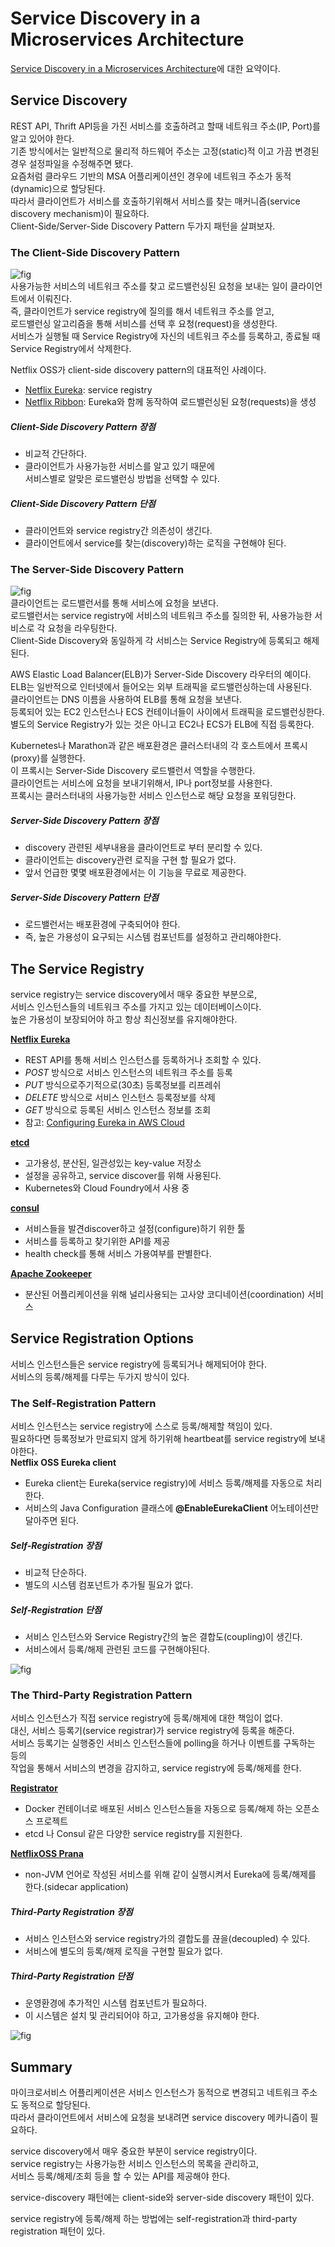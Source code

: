 # Service Discovery in a Microservices Architecture
[Service Discovery in a Microservices Architecture](https://www.nginx.com/blog/service-discovery-in-a-microservices-architecture/)에 대한 요약이다.  

## Service Discovery
REST API, Thrift API등을 가진 서비스를 호출하려고 할때 네트워크 주소(IP, Port)를 알고 있어야 한다.  
기존 방식에서는 일반적으로 물리적 하드웨어 주소는 고정(static)적 이고 가끔 변경된 경우 설정파일을 수정해주면 됐다.  
요즘처럼 클라우드 기반의 MSA 어플리케이션인 경우에 네트워크 주소가 동적(dynamic)으로 할당된다.  
따라서 클라이언트가 서비스를 호출하기위해서 서비스를 찾는 매커니즘(service discovery mechanism)이 필요하다.  
Client-Side/Server-Side Discovery Pattern 두가지 패턴을 살펴보자.  

### The Client-Side Discovery Pattern
![fig](https://assets.wp.nginx.com/wp-content/uploads/2015/10/pattern_clientside-1024x967.png "")  
사용가능한 서비스의 네트워크 주소를 찾고 로드밸런싱된 요청을 보내는 일이 클라이언트에서 이뤄진다.  
즉, 클라이언트가 service registry에 질의를 해서 네트워크 주소를 얻고,  
로드밸런싱 알고리즘을 통해 서비스를 선택 후 요청(request)을 생성한다.  
서비스가 실행될 때 Service Registry에 자신의 네트워크 주소를 등록하고, 종료될 때 Service Registry에서 삭제한다.  

Netflix OSS가 client-side discovery pattern의 대표적인 사례이다.   
- [Netflix Eureka](https://github.com/Netflix/eureka): service registry
- [Netflix Ribbon](https://github.com/Netflix/ribbon): Eureka와 함께 동작하여 로드밸런싱된 요청(requests)을 생성

##### Client-Side Discovery Pattern 장점
- 비교적 간단하다.
- 클라이언트가 사용가능한 서비스를 알고 있기 때문에  
  서비스별로 알맞은 로드밸런싱 방법을 선택할 수 있다.

##### Client-Side Discovery Pattern 단점
- 클라이언트와 service registry간 의존성이 생긴다.
- 클라이언트에서 service를 찾는(discovery)하는 로직을 구현해야 된다.

### The Server-Side Discovery Pattern
![fig](https://assets.wp.nginx.com/wp-content/uploads/2015/10/pattern_serverside-1024x631.png "")  
클라이언트는 로드밸런서를 통해 서비스에 요청을 보낸다.  
로드밸런서는 service registry에 서비스의 네트워크 주소를 질의한 뒤, 사용가능한 서비스로 각 요청을 라우팅한다.  
Client-Side Discovery와 동일하게 각 서비스는 Service Registry에 등록되고 해제된다.  

AWS Elastic Load Balancer(ELB)가 Server-Side Discovery 라우터의 예이다.  
ELB는 일반적으로 인터넷에서 들어오는 외부 트래픽을 로드밸런싱하는데 사용된다.  
클라이언트는 DNS 이름을 사용하여 ELB를 통해 요청을 보낸다.  
등록되어 있는 EC2 인스턴스나 ECS 컨테이너들이 사이에서 트래픽을 로드밸런싱한다.  
별도의 Service Registry가 있는 것은 아니고 EC2나 ECS가 ELB에 직접 등록한다.  

 Kubernetes나 Marathon과 같은 배포환경은 클러스터내의 각 호스트에서 프록시(proxy)를 실행한다.  
 이 프록시는 Server-Side Discovery 로드밸런서 역할을 수행한다.  
 클라이언트는 서비스에 요청을 보내기위해서, IP나 port정보를 사용한다.  
 프록시는 클러스터내의 사용가능한 서비스 인스턴스로 해당 요청을 포워딩한다.  

##### Server-Side Discovery Pattern 장점
- discovery 관련된 세부내용을 클라이언트로 부터 분리할 수 있다.
- 클라이언트는 discovery관련 로직을 구현 할 필요가 없다.
- 앞서 언급한 몇몇 배포환경에서는 이 기능을 무료로 제공한다.  

##### Server-Side Discovery Pattern 단점
- 로드밸런서는 배포환경에 구축되어야 한다.
- 즉, 높은 가용성이 요구되는 시스템 컴포넌트를 설정하고 관리해야한다.

## The Service Registry
service registry는 service discovery에서 매우 중요한 부분으로,  
서비스 인스턴스들의 네트워크 주소를 가지고 있는 데이터베이스이다.  
높은 가용성이 보장되어야 하고 항상 최신정보를 유지해야한다.  

**[Netflix Eureka](https://github.com/Netflix/eureka)**  
- REST API를 통해 서비스 인스턴스를 등록하거나 조회할 수 있다.
- *POST* 방식으로 서비스 인스턴스의 네트워크 주소를 등록  
- *PUT* 방식으로주기적으로(30초) 등록정보를 리프레쉬
- *DELETE* 방식으로 서비스 인스턴스 등록정보를 삭제
- *GET* 방식으로 등록된 서비스 인스턴스 정보를 조회
- 참고: [Configuring Eureka in AWS Cloud](https://github.com/Netflix/eureka/wiki/Configuring-Eureka-in-AWS-Cloud)

**[etcd](https://github.com/coreos/etcd)**  
- 고가용성, 분산된, 일관성있는 key-value 저장소
- 설정을 공유하고, service discover를 위해 사용된다.
- Kubernetes와 Cloud Foundry에서 사용 중

**[consul](https://www.consul.io/)**  
- 서비스들을 발견discover하고 설정(configure)하기 위한 툴
- 서비스를 등록하고 찾기위한 API를 제공
- health check를 통해 서비스 가용여부를 판별한다.

**[Apache Zookeeper](http://zookeeper.apache.org/)**  
- 분산된 어플리케이션을 위해 널리사용되는 고사양 코디네이션(coordination) 서비스

## Service Registration Options
서비스 인스턴스들은 service registry에 등록되거나 해제되어야 한다.  
서비스의 등록/해제를 다루는 두가지 방식이 있다.  

### The Self-Registration Pattern
서비스 인스턴스는 service registry에 스스로 등록/해제할 책임이 있다.  
필요하다면 등록정보가 만료되지 않게 하기위해 heartbeat를 service registry에 보내야한다.  
**Netflix OSS Eureka client**  
- Eureka client는 Eureka(service registry)에 서비스 등록/해제를 자동으로 처리한다.
- 서비스의 Java Configuration 클래스에 **@EnableEurekaClient** 어노테이션만 달아주면 된다.

##### Self-Registration 장점
- 비교적 단순하다.
- 별도의 시스템 컴포넌트가 추가될 필요가 없다.

##### Self-Registration 단점
- 서비스 인스턴스와 Service Registry간의 높은 결합도(coupling)이 생긴다.
- 서비스에서 등록/해제 관련된 코드를 구현해야된다.

![fig](https://assets.wp.nginx.com/wp-content/uploads/2015/10/pattern_selfregistration-1024x893.png "Self-Registration Pattern")

### The Third-Party Registration Pattern
서비스 인스턴스가 직접 service registry에 등록/해제에 대한 책임이 없다.  
대신, 서비스 등록기(service registrar)가 service registry에 등록을 해준다.  
서비스 등록기는 실행중인 서비스 인스턴스들에 polling을 하거나 이벤트를 구독하는 등의  
작업을 통해서 서비스의 변경을 감지하고, service registry에 등록/해제를 한다.  

**[Registrator](https://github.com/gliderlabs/registrator)**
- Docker 컨테이너로 배포된 서비스 인스턴스들을 자동으로 등록/해제 하는 오픈소스 프로젝트  
- etcd 나 Consul 같은 다양한 service registry를 지원한다.

**[NetflixOSS Prana](https://github.com/netflix/Prana)**
- non-JVM 언어로 작성된 서비스를 위해 같이 실행시켜서 Eureka에 등록/해제를 한다.(sidecar application)

##### Third-Party Registration 장점
- 서비스 인스턴스와 service registry가의 결합도를 끊을(decoupled) 수 있다.
- 서비스에 별도의 등록/해제 로직을 구현할 필요가 없다.

##### Third-Party Registration 단점
- 운영환경에 추가적인 시스템 컴포넌트가 필요하다.
- 이 시스템은 설치 및 관리되어야 하고, 고가용성을 유지해야 한다.

![fig](https://assets.wp.nginx.com/wp-content/uploads/2015/10/pattern_thirdparties-1024x593.png "Third-Party Registration")

## Summary
마이크로서비스 어플리케이션은 서비스 인스턴스가 동적으로 변경되고 네트워크 주소도 동적으로 할당된다.  
따라서 클라이언트에서 서비스에 요청을 보내려면 service discovery 메카니즘이 필요하다.  

service discovery에서 매우 중요한 부분이 service registry이다.  
service registry는 사용가능한 서비스 인스턴스의 목록을 관리하고,  
서비스 등록/해제/조회 등을 할 수 있는 API를 제공해야 한다.  

service-discovery 패턴에는  client-side와 server-side discovery 패턴이 있다.  

service registry에 등록/해제 하는 방법에는  self-registration과  third-party registration 패턴이 있다.  
